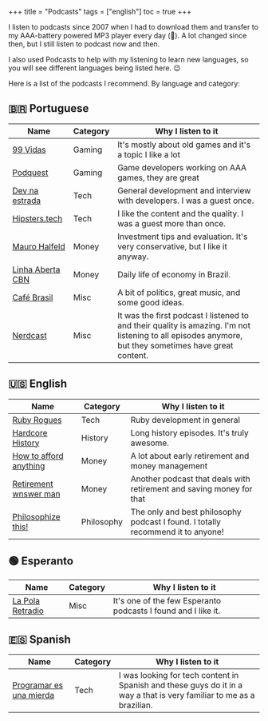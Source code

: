 +++
title = "Podcasts"
tags = ["english"]
toc = true
+++

I listen to podcasts since 2007 when I had to download them and transfer to my
AAA-battery powered MP3 player every day (👴). A lot changed since then, but I
still listen to podcast now and then.

I also used Podcasts to help with my listening to learn new languages, so you
will see different languages being listed here. 😉

Here is a list of the podcasts I recommend. By language and category:

## 🇧🇷 Portuguese

Name              | Category   | Why I listen to it
----------------- | ---------- | -------------------------------------
[99 Vidas](https://99vidas.com.br)          | Gaming     | It's mostly about old games and it's a topic I like a lot
[Podquest](https://podquest.com.br)          | Gaming     | Game developers working on AAA games, they are great
[Dev na estrada](https://devnaestrada.com.br)    | Tech       | General development and interview with developers. I was a guest once.
[Hipsters.tech](https://hipsters.tech)     | Tech       | I like the content and the quality. I was a guest more than once.
[Mauro Halfeld](https://cbn.globoradio.globo.com/servicos/podcast/PODCAST.htm?podcast=87/cbn-dinheiro&ctarget=cbn-dinheiro-mauro-halfeld)     | Money      | Investment tips and evaluation. It's very conservative, but I like it anyway.
[Linha Aberta CBN](https://cbn.globoradio.globo.com/servicos/podcast/PODCAST.htm?podcast=73/linha-aberta&ctarget=linha-aberta-carlos-alberto-sardenberg)  | Money      | Daily life of economy in Brazil.
[Café Brasil](https://portalcafebrasil.com.br/)       | Misc       | A bit of politics, great music, and some good ideas.
[Nerdcast](https://nerdcast.com.br)          | Misc       | It was the first podcast I listened to and their quality is amazing. I'm not listening to all episodes anymore, but they sometimes have great content.


## 🇺🇸 English

Name              | Category   | Why I listen to it
----------------- | ---------- | -------------------------------------
[Ruby Rogues](https://devchat.tv/podcasts/ruby-rogues/)       | Tech       | Ruby development in general
[Hardcore History](https://www.dancarlin.com/hardcore-history-series/)  | History    | Long history episodes. It's truly awesome.
[How to afford anything](https://affordanything.com/podcast/)    | Money | A lot about early retirement and money management
[Retirement wnswer man](https://www.rogerwhitney.com/blog) | Money | Another podcast that deals with retirement and saving money for that
[Philosophize this!](https://www.philosophizethis.org/) | Philosophy | The only and best philosophy podcast I found. I totally recommend it to anyone!


## 🟢 Esperanto

Name              | Category   | Why I listen to it
----------------- | ---------- | -------------------------------------
[La Pola Retradio](http://pola-retradio.org/) | Misc           | It's one of the few Esperanto podcasts I found and I like it.


## 🇪🇸 Spanish

Name                    | Category   | Why I listen to it
----------------------- | ---------- | -------------------------------------
[Programar es una mierda](https://www.programaresunamierda.com/) | Tech       | I was looking for tech content in Spanish and these guys do it in a way a that is very familiar to me as a brazilian.
